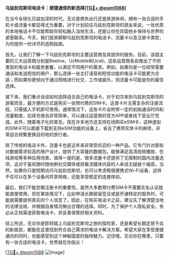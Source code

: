 **乌兹别克斯坦电话卡：便捷通信的新选择[[TG💪+ @esim1088](https://t.me/s/esim1088)]**

在当今全球化日益加深的时代，无论是商务出行还是旅游休闲，拥有一张合适的手机卡或流量卡都显得尤为重要。对于计划前往乌兹别克斯坦的朋友来说，一张优质的本地电话卡不仅能帮助你轻松融入当地生活，还能让你在异国他乡保持与世界的紧密联系。今天，我们就来聊聊乌兹别克斯坦的电话卡、流量卡以及注册卡类型，为你提供一份详尽的选购指南。

首先，让我们了解一下乌兹别克斯坦的主要运营商及其提供的服务。目前，该国主要的三大运营商分别是Beeline、UzMobile和Ucell。这些运营商各自推出了不同类型的电话卡和服务套餐，以满足不同用户的需求。例如，如果你是一位经常需要通话和发送短信的用户，那么选择一张主打语音和短信功能的电话卡可能更为合适；而如果你更倾向于通过网络进行社交、工作或娱乐，则流量卡可能是你的最佳选择。

接下来，我们重点谈谈如何选择适合自己的电话卡。对于初次来到乌兹别克斯坦的游客而言，最方便的方式是购买一张预付费的SIM卡。这类卡片无需复杂的注册流程，只需插入手机即可使用。通常情况下，这些卡片会附带一定的初始通话时间和流量额度，后续充值也非常简单，可以通过运营商的官方APP或者线下营业厅完成。此外，随着电子化的普及，现在许多地方还支持在线购买eSIM卡，这种虚拟的SIM卡可以直接下载到支持eSIM功能的设备上，省去了携带实体卡的麻烦，非常适合频繁更换目的地的旅行者。

除了传统的电话卡外，流量卡也是近年来非常受欢迎的一种产品。它专门针对那些对数据需求较高的用户设计，提供了大容量的数据包，能够满足高清视频播放、在线游戏等多种应用场景。值得一提的是，很多流量卡还提供了无限制的国内流量选项，这对于喜欢随时随地刷社交媒体或观看流媒体内容的人来说无疑是个福音。当然，如果你只是短期访问乌兹别克斯坦，也可以考虑租借便携式Wi-Fi设备，这样不仅可以在多个设备间共享网络，还能享受稳定的连接体验。

最后，我们不能忽略注册卡的重要性。虽然大多数预付费SIM卡不需要实名认证就能直接使用，但在某些情况下，比如申请长期居留签证或是开通特定的服务时，可能就需要提供真实的个人信息了。因此，在购买电话卡之前，建议先了解清楚当地的法律法规，并根据自身情况做出合理的选择。同时，为了保护个人隐私安全，务必从正规渠道获取电话卡，并妥善保管好相关资料。

综上所述，无论你是即将踏上乌兹别克斯坦之旅的探险家，还是希望长期定居于此的新居民，都能在这里找到符合自己需求的电话卡解决方案。希望大家在享受便捷通讯的同时，也能感受到这个神秘国度的独特魅力。记住哦，无论你在哪里，只要有一张合适的电话卡，世界就在你指尖！

[[TG💪+ @esim1088](https://t.me/s/esim1088) ![Image](https://i.postimg.cc/4NQfJmqS/Snipaste-2025-05-13-00-14-12.png)]